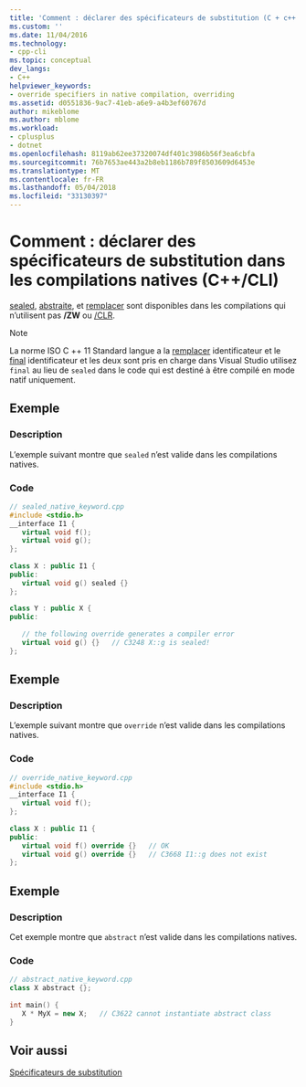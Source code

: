 ```yaml
---
title: 'Comment : déclarer des spécificateurs de substitution (C + c++ / CLI) | Documents Microsoft'
ms.custom: ''
ms.date: 11/04/2016
ms.technology:
- cpp-cli
ms.topic: conceptual
dev_langs:
- C++
helpviewer_keywords:
- override specifiers in native compilation, overriding
ms.assetid: d0551836-9ac7-41eb-a6e9-a4b3ef60767d
author: mikeblome
ms.author: mblome
ms.workload:
- cplusplus
- dotnet
ms.openlocfilehash: 8119ab62ee37320074df401c3986b56f3ea6cbfa
ms.sourcegitcommit: 76b7653ae443a2b8eb1186b789f8503609d6453e
ms.translationtype: MT
ms.contentlocale: fr-FR
ms.lasthandoff: 05/04/2018
ms.locfileid: "33130397"
---
```

# <a name="how-to-declare-override-specifiers-in-native-compilations-ccli"></a>Comment : déclarer des spécificateurs de substitution dans les compilations natives (C++/CLI)
[sealed](../windows/sealed-cpp-component-extensions.md), [abstraite](../windows/abstract-cpp-component-extensions.md), et [remplacer](../windows/override-cpp-component-extensions.md) sont disponibles dans les compilations qui n’utilisent pas **/ZW** ou [/CLR](../build/reference/clr-common-language-runtime-compilation.md).  
  
> [!NOTE]
>  La norme ISO C ++ 11 Standard langue a la [remplacer](../cpp/override-specifier.md) identificateur et le [final](../cpp/final-specifier.md) identificateur et les deux sont pris en charge dans Visual Studio utilisez `final` au lieu de `sealed` dans le code qui est destiné à être compilé en mode natif uniquement.  
  
## <a name="example"></a>Exemple  
  
### <a name="description"></a>Description  
 L’exemple suivant montre que `sealed` n’est valide dans les compilations natives.  
  
### <a name="code"></a>Code  
  
```cpp  
// sealed_native_keyword.cpp  
#include <stdio.h>  
__interface I1 {  
   virtual void f();  
   virtual void g();  
};  
  
class X : public I1 {  
public:  
   virtual void g() sealed {}  
};  
  
class Y : public X {  
public:  
  
   // the following override generates a compiler error  
   virtual void g() {}   // C3248 X::g is sealed!  
};  
```  
  
## <a name="example"></a>Exemple  
  
### <a name="description"></a>Description  
 L’exemple suivant montre que `override` n’est valide dans les compilations natives.  
  
### <a name="code"></a>Code  
  
```cpp  
// override_native_keyword.cpp  
#include <stdio.h>  
__interface I1 {  
   virtual void f();  
};  
  
class X : public I1 {  
public:  
   virtual void f() override {}   // OK  
   virtual void g() override {}   // C3668 I1::g does not exist  
};  
```  
  
## <a name="example"></a>Exemple  
  
### <a name="description"></a>Description  
 Cet exemple montre que `abstract` n’est valide dans les compilations natives.  
  
### <a name="code"></a>Code  
  
```cpp  
// abstract_native_keyword.cpp  
class X abstract {};  
  
int main() {  
   X * MyX = new X;   // C3622 cannot instantiate abstract class  
}  
```  
  
## <a name="see-also"></a>Voir aussi  
 [Spécificateurs de substitution](../windows/override-specifiers-cpp-component-extensions.md)